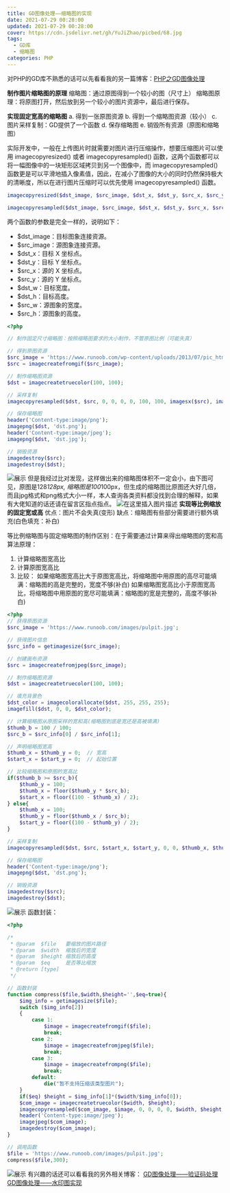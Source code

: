 ```yaml
---
title: GD图像处理——缩略图的实现
date: 2021-07-29 00:28:00
updated: 2021-07-29 00:28:00
cover: https://cdn.jsdelivr.net/gh/YuJiZhao/picbed/68.jpg
tags: 
  - GD库
  - 缩略图
categories: PHP
---
```


对PHP的GD库不熟悉的话可以先看看我的另一篇博客：[PHP之GD图像处理](https://blog.csdn.net/tongkongyu/article/details/119154930)

**制作图片缩略图的原理**
缩略图：通过原图得到一个较小的图（尺寸上）
缩略图原理：将原图打开，然后放到另一个较小的图片资源中，最后进行保存。

**实现固定宽高的缩略图**
a. 得到一张原图资源
b. 得到一个缩略图资源（较小）
c. 图片采样复制：GD提供了一个函数
d. 保存缩略图
e. 销毁所有资源（原图和缩略图）

实际开发中，一般在上传图片时就需要对图片进行压缩操作，想要压缩图片可以使用 imagecopyresized() 或者 imagecopyresampled() 函数，这两个函数都可以将一幅图像中的一块矩形区域拷贝到另一个图像中，而 imagecopyresampled() 函数更是可以平滑地插入像素值，因此，在减小了图像的大小的同时仍然保持极大的清晰度，所以在进行图片压缩时可以优先使用 imagecopyresampled() 函数。

```php
imagecopyresized($dst_image, $src_image, $dst_x, $dst_y, $src_x, $src_y, $dst_w, $dst_h, $src_w, $src_h);

imagecopyresampled($dst_image, $src_image, $dst_x, $dst_y, $src_x, $src_y, $dst_w, $dst_h, $src_w, $src_h);
```
两个函数的参数是完全一样的，说明如下：
+ $dst_image：目标图象连接资源。
+ $src_image：源图象连接资源。
+ $dst_x：目标 X 坐标点。
+ $dst_y：目标 Y 坐标点。
+ $src_x：源的 X 坐标点。
+ $src_y：源的 Y 坐标点。
+ $dst_w：目标宽度。
+ $dst_h：目标高度。
+ $src_w：源图象的宽度。
+ $src_h：源图象的高度。

```php
<?php

// 制作固定尺寸缩略图：按照缩略图要求的大小制作，不管原图比例（可能失真）

// 得到原图资源
$src_image = 'https://www.runoob.com/wp-content/uploads/2013/07/pic_html5.gif';
$src = imagecreatefromgif($src_image);

// 制作缩略图资源
$dst = imagecreatetruecolor(100, 100);

// 采样复制
imagecopyresampled($dst, $src, 0, 0, 0, 0, 100, 100, imagesx($src), imagesy($src));

// 保存缩略图
header('Content-type:image/png');
imagepng($dst, 'dst.png');
header('Content-type:image/jpeg');
imagepng($dst, 'dst.jpg');

// 销毁资源
imagedestroy($src);
imagedestroy($dst);
```

![展示](https://img-blog.csdnimg.cn/3469c29f054d4fc4b73d2105c0c1bbf9.png?x-oss-process=image/watermark,type_ZmFuZ3poZW5naGVpdGk,shadow_10,text_aHR0cHM6Ly9ibG9nLmNzZG4ubmV0L3Rvbmdrb25neXU=,size_16,color_FFFFFF,t_70)
但是我经过比对发现，这样做出来的缩略图体积不一定会小，由下图可见，原图是128*128px, 缩略图是100*100px，但生成的缩略图比原图还大好几倍，而且jpg格式和png格式大小一样，本人查询各类资料都没找到合理的解释，如果有大佬知道的话还请在留言区指点指点。
![在这里插入图片描述](https://img-blog.csdnimg.cn/593e2b9e7b8344b7a0fa4dd8986357f8.png?x-oss-process=image/watermark,type_ZmFuZ3poZW5naGVpdGk,shadow_10,text_aHR0cHM6Ly9ibG9nLmNzZG4ubmV0L3Rvbmdrb25neXU=,size_16,color_FFFFFF,t_70)
**实现等比例缩放的固定宽或高**
优点：图片不会失真(变形)
缺点：缩略图有些部分需要进行额外填充(白色填充：补白)

等比例缩略图与固定缩略图的制作区别：在于需要通过计算来得出缩略图的宽和高
算法原理：
1. 计算缩略图宽高比
2. 计算原图宽高比
3. 比较：
      如果缩略图宽高比大于原图宽高比，将缩略图中用原图的高尽可能填满：缩略图的高是完整的，宽度不够(补白)
      如果缩略图宽高比小于原图宽高比，将缩略图中用原图的宽尽可能填满：缩略图的宽是完整的，高度不够(补白)

```php
<?php
// 获得原图资源
$src_image = 'https://www.runoob.com/images/pulpit.jpg';

// 获得图片信息
$src_info = getimagesize($src_image);

// 创建画布资源
$src = imagecreatefromjpeg($src_image);

// 制作缩略图资源
$dst = imagecreatetruecolor(100, 100);

// 填充背景色
$dst_color = imagecolorallocate($dst, 255, 255, 255);
imagefill($dst, 0, 0, $dst_color);

// 计算缩略图从原图采样的宽和高(缩略图到底是宽还是高被填满)
$thumb_b = 100 / 100;
$src_b = $src_info[0] / $src_info[1];

// 声明缩略图宽高
$thumb_x = $thumb_y = 0;  // 宽高
$start_x = $start_y = 0;  // 起始位置

// 比较缩略图和原图的宽高比
if($thumb_b >= $src_b){
    $thumb_y = 100;
    $thumb_x = floor($thumb_y * $src_b);
    $start_x = floor((100 - $thumb_x) / 2);
} else{
    $thumb_x = 100;
    $thumb_y = floor($thumb_x / $src_b);
    $start_y = floor((100 - $thumb_y) / 2);
}

// 采样复制
imagecopyresampled($dst, $src, $start_x, $start_y, 0, 0, $thumb_x, $thumb_y, $src_info[0], $src_info[1]);

// 保存缩略图
header('Content-type:image/png');
imagepng($dst, 'dst.png');

// 销毁资源
imagedestroy($src);
imagedestroy($dst);
```

![展示](https://img-blog.csdnimg.cn/7c10bfa131aa4c4c95263e45cb4c2e01.png?x-oss-process=image/watermark,type_ZmFuZ3poZW5naGVpdGk,shadow_10,text_aHR0cHM6Ly9ibG9nLmNzZG4ubmV0L3Rvbmdrb25neXU=,size_16,color_FFFFFF,t_70)
函数封装：

```php
<?php

/*
 * @param  $file   要缩放的图片路径
 * @param  $width  缩放后的宽度
 * @param  $height 缩放后的高度
 * @param  $eq     是否等比缩放
 * @return [type]
 */

// 函数封装
function compress($file,$width,$height='',$eq=true){
    $img_info = getimagesize($file);
    switch ($img_info[2])
    {
        case 1:
            $image = imagecreatefromgif($file);
            break;
        case 2:
            $image = imagecreatefromjpeg($file);
            break;
        case 3:
            $image = imagecreatefrompng($file);
            break;
        default:
            die("暂不支持压缩该类型图片");
    }
    if($eq) $height = $img_info[1]*($width/$img_info[0]);
    $com_image = imagecreatetruecolor($width, $height);
    imagecopyresampled($com_image, $image, 0, 0, 0, 0, $width, $height, $img_info[0], $img_info[1]);
    header('Content-type:image/jpeg');
    imagejpeg($com_image);
    imagedestroy($com_image);
}

// 调用函数
$file = 'https://www.runoob.com/images/pulpit.jpg';
compress($file,300);
```
![展示](https://img-blog.csdnimg.cn/7228ef3fef714233a93b6a35deca712e.png?x-oss-process=image/watermark,type_ZmFuZ3poZW5naGVpdGk,shadow_10,text_aHR0cHM6Ly9ibG9nLmNzZG4ubmV0L3Rvbmdrb25neXU=,size_16,color_FFFFFF,t_70)
有兴趣的话还可以看看我的另外相关博客：
[GD图像处理——验证码处理](https://blog.csdn.net/tongkongyu/article/details/119154877)
[GD图像处理——水印图实现](https://blog.csdn.net/tongkongyu/article/details/119154901)
